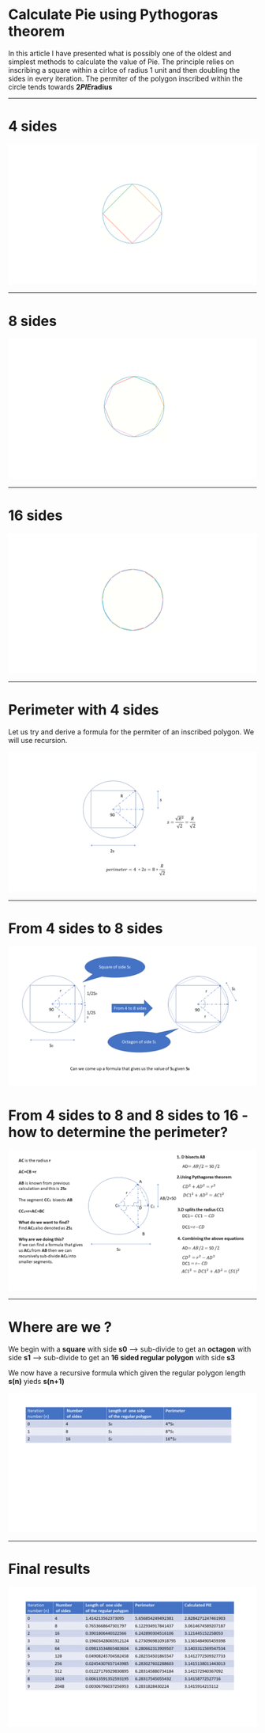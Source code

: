 # Calculate Pie using Pythogoras theorem
In this article I have presented what is possibly one of the oldest and simplest methods to calculate the value of Pie. The principle relies on inscribing a square within a cirlce of radius 1 unit and then doubling the sides in every iteration. The permiter of the polygon inscribed within the circle tends towards **2*PIE*radius**

---


# 4 sides
![4-sides.png](docs/images/4-sides.png)

---

# 8 sides
![8-sides.png](docs/images/8-sides.png)

---

# 16 sides
![16-sides.png](docs/images/16-sides.png)

---

# Perimeter with 4 sides
Let us try and derive a formula for the permiter of an inscribed polygon. We will use recursion.

![4-sides-pythagoras.png](docs/images/4-sides-pythagoras.png)

---

# From 4 sides to 8 sides

![4-to-8-sides.png](docs/images/4-to-8-sides.png)


# From 4 sides to 8 and 8 sides to 16 - how to determine the perimeter?

![4-to-8-sides-calculation.png](docs/images/4-to-8-sides-calculation.png)

---

# Where are we ?

We begin with a **square** with side **s0** -->   sub-divide to get an **octagon** with side **s1** --> sub-divide to get an **16 sided regular polygon** with side **s3**

We now have a recursive formula which given the regular polygon length **s(n)** yieds **s(n+1)** 

![summary-table.png](docs/images/summary-table.png)

---

# Final results

![results-table.png](docs/images/results-table.png)
